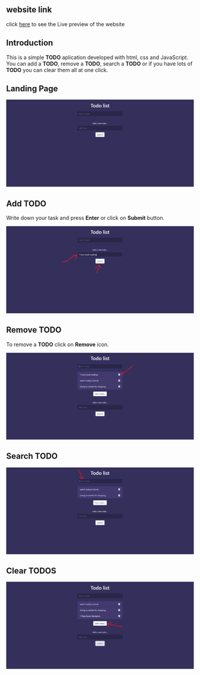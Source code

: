 ## website link
click [here](https://sumanislam.github.io/To-do-list-2/) to see the Live preview of the website

## Introduction
This is a simple __TODO__ aplication developed with html, css and JavaScript. You can add a __TODO__, remove a __TODO__, search a __TODO__ or if you have lots of __TODO__ you can clear them all at one click.

## Landing Page
<img src="readmeimage/1.png" />

## Add TODO
Write down your task and press __Enter__ or click on __Submit__ button.

<img src="readmeimage/2.png" />

## Remove TODO
To remove a __TODO__ click on __Remove__ icon.

<img src="readmeimage/3.png" />

## Search TODO

<img src="readmeimage/4.png" />

## Clear TODOS

<img src="readmeimage/5.png" />
